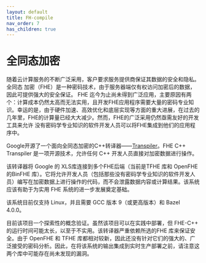 ```yaml
---
layout: default
title: FH-compile
nav_order: 7
has_children: true
---
```


# 全同态加密

随着云计算服务的不断广泛采用，客户要求服务提供商保证其数据的安全和隐私。全同态
加密（FHE）是一种密码技术，由于服务器端仅有权访问加密后的数据，因此可提供强大的安全保证。
FHE 迄今为止尚未得到广泛应用，主要原因有两个：计算成本仍然太高而无法实用，且开发FHE应用程序需要大量的密码专业知识。幸运的是，由于硬件加速、高效优化和底层实现等方面的重大进展，在过去的几年里，FHE的计算量已经大大减少。然而，FHE的广泛采用仍然亟需友好的开发工具来允许
没有密码学专业知识的软件开发人员可以将FHE集成到他们的应用程序中。

Google开源了一个面向全同态加密的C++转译器——[Transpiler](https://github.com/google/fully-homomorphic-encryption/tree/main/transpiler)。FHE C++ Transpiler 是一项开源技术，允许任何 C++ 开发人员直接对加密数据进行操作。

该转译器将 Google 的 XLS库连接到多个FHE后端（当前是TFHE 库和 OpenFHE的BinFHE 库）。它将允许开发人员（包括那些没有密码学专业知识的软件开发人员）编写在加密数据上进行操作的代码，而不会泄露数据内容或计算结果。该系统应该有助于为实用 FHE 系统的进一步发展奠定基础。

该系统目前仅支持 Linux，并且需要 GCC 版本 9（或更高版本）和 Bazel 4.0.0。

目前该项目一个探索性的概念验证。虽然该项目可以在实践中部署，但 FHE-C++ 的运行时间可能太长，以至于不实用。该转译器严重依赖所选的FHE 库来保证安全。由于 OpenFHE 和 TFHE 库都相对较新，因此还没有针对它们的强大的、广泛接受的密码分析。因此，在将该系统的输出集成到实时生产部署之前，请注意这两个库中可能存在尚未发现的漏洞。
